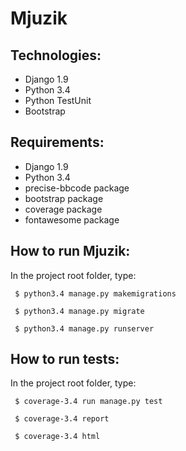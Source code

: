 # Mjuzik

## Technologies:
- Django 1.9
- Python 3.4
- Python TestUnit
- Bootstrap

## Requirements:
- Django 1.9
- Python 3.4
- precise-bbcode package
- bootstrap package
- coverage package
- fontawesome package

## How to run Mjuzik:
In the project root folder, type:
```
 $ python3.4 manage.py makemigrations

 $ python3.4 manage.py migrate

 $ python3.4 manage.py runserver
```

## How to run tests:
In the project root folder, type:
```
 $ coverage-3.4 run manage.py test

 $ coverage-3.4 report

 $ coverage-3.4 html
```
